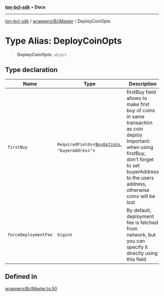 [**ton-bcl-sdk**](../../../README.md) • **Docs**

***

[ton-bcl-sdk](../../../README.md) / [wrappers/BclMaster](../README.md) / DeployCoinOpts

# Type Alias: DeployCoinOpts

> **DeployCoinOpts**: `object`

## Type declaration

| Name | Type | Description | Defined in |
| ------ | ------ | ------ | ------ |
| `firstBuy` | `RequiredFields`\<[`BuyOptions`](../../BclJetton/type-aliases/BuyOptions.md), `"buyerAddress"`\> | firstBuy field allows to make first buy of coins in same transaction as coin deploy Important: when using firstBuy, don't forget to set buyerAddress to the users address, otherwise coins will be lost | [wrappers/BclMaster.ts:55](https://github.com/ton-fun-tech/ton-bcl-sdk/blob/7ee0ff6d1b35906d586d4feb09739aac48bafc30/src/wrappers/BclMaster.ts#L55) |
| `forceDeploymentFee` | `bigint` | By default, deployment fee is fetched from network, but you can specify it directly using this field | [wrappers/BclMaster.ts:59](https://github.com/ton-fun-tech/ton-bcl-sdk/blob/7ee0ff6d1b35906d586d4feb09739aac48bafc30/src/wrappers/BclMaster.ts#L59) |

## Defined in

[wrappers/BclMaster.ts:50](https://github.com/ton-fun-tech/ton-bcl-sdk/blob/7ee0ff6d1b35906d586d4feb09739aac48bafc30/src/wrappers/BclMaster.ts#L50)
